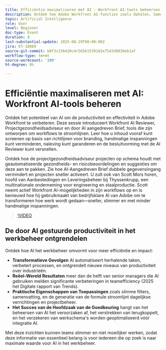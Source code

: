 ```yaml
---
title: Efficiëntie maximaliseren met AI - Workfront AI-tools beheersen
description: Ontdek hoe Adobe Workfront AI-functies zoals Ophalen, Samenvatten en Formules genereren helpen taken te automatiseren, workflows te optimaliseren en productiviteit te verhogen.
topic: Artificial Intelligence
role: User
level: Beginner
doc-type: Event
duration: 0
last-substantial-update: 2025-08-29T00:00:00Z
jira: KT-18869
source-git-commit: b8f3c336420c4c56561539183e7542d9830eb1af
workflow-type: tm+mt
source-wordcount: '289'
ht-degree: 0%

---
```



# Efficiëntie maximaliseren met AI: Workfront AI-tools beheren

Ontdek het potentieel van AI om de productiviteit en effectiviteit in Adobe Workfront te verbeteren. Deze sessie introduceert Workfront AI Reviewer, Projectgezondheidsadviseur en door AI aangedreven Brief, tools die zijn ontworpen om workflows te stroomlijnen. Leer hoe u inhoud vooraf kunt screenen op basis van richtlijnen voor branding, handmatige inspanningen kunt verminderen, naleving kunt garanderen en de besluitvorming met de AI Reviewer kunt versnellen.

Ontdek hoe de projectgezondheidsadviseur projecten op schema houdt met geautomatiseerde gezondheids- en risicobeoordelingen en suggesties om deze aan te pakken. Zie hoe AI-Aangedreven Brief dubbele gegevensingang vermindert en projecten sneller activeert. U zult ook van Scott Mors horen, hoofd van Aanbestedingen en Leveringsbeheer bij Thyssenkrupp, een multinationale onderneming voor engineering en staalproductie. Scott neemt actief Workfront AI-mogelijkheden in zijn workflows op en is benieuwd hoe hij gebruikmaakt van bedrijfsklare AI van Adobe om te transformeren hoe werk wordt gedaan—sneller, slimmer en met minder handmatige inspanningen.

>[!VIDEO](https://video.tv.adobe.com/v/3471393/?learn=on&enablevpops)

## De door AI gestuurde productiviteit in het werkbeheer ontgrendelen

Ontdek hoe AI het werkbeheer omvormt voor meer efficiëntie en impact:

* **Transformatieve Gevolgen** AI automatiseert herhalende taken, verbetert processen, en ontgrendelt nieuwe niveaus van productiviteit over industrieën.
* **Reëel-Wereld Resultaten** meer dan de helft van senior managers die AI gebruiken melden significante verbeteringen in teamefficiency (2025 het Digitale rapport van Trends).
* **Praktische Eigenschappen van Toepassingen** zoals slimme filters, samenvatting, en de generatie van de formule stroomlijnt dagelijkse verrichtingen en projectbeheer.
* **Het Succes van de Hoofdzaak van de Goedkeuring** hangt van het beheersen van AI het veroorzaken af, het verstrekken van terugkoppelt, en het verzekeren van werkschema&#39;s worden geoptimaliseerd vóór integratie AI.

Met deze inzichten kunnen teams slimmer en niet moeilijker werken, zodat deze informatie van essentieel belang is voor iedereen die op zoek is naar maximale waarde voor AI in het werkbeheer.

